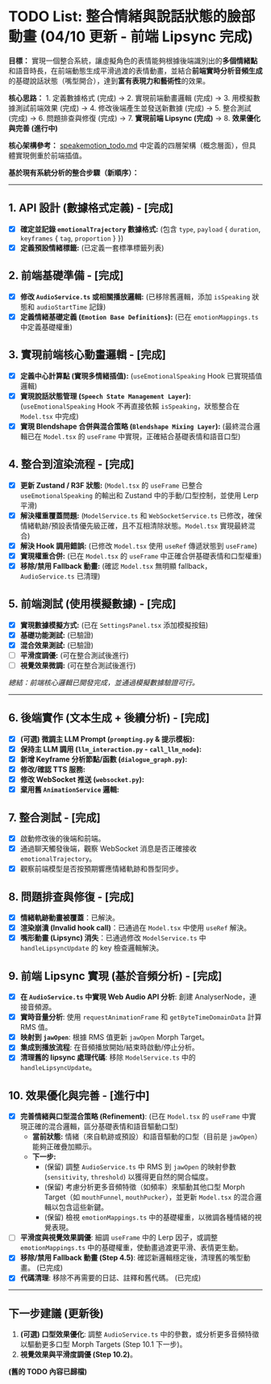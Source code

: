 # TODO List: 整合情緒與說話狀態的臉部動畫 (04/10 更新 - 前端 Lipsync 完成)

**目標：** 實現一個整合系統，讓虛擬角色的表情能夠根據後端識別出的**多個情緒點**和語音時長，在前端動態生成平滑過渡的表情動畫，並結合**前端實時分析音頻生成**的基礎說話狀態（嘴型開合），達到**富有表現力和藝術性**的效果。

**核心思路：** 1. 定義數據格式 (完成) -> 2. 實現前端動畫邏輯 (完成) -> 3. 用模擬數據測試前端效果 (完成) -> 4. 修改後端產生並發送新數據 (完成) -> 5. 整合測試 (完成) -> 6. 問題排查與修復 (完成) -> 7. **實現前端 Lipsync (完成)** -> 8. **效果優化與完善 (進行中)**

**核心架構參考：** [speakemotion_todo.md](./speakemotion_todo.md) 中定義的四層架構（概念層面），但具體實現側重於前端插值。

**基於現有系統分析的整合步驟（新順序）：**

---

## 1. API 設計 (數據格式定義) - [完成]

*   [x] **確定並記錄 `emotionalTrajectory` 數據格式:** (包含 `type`, `payload` { `duration`, `keyframes` { `tag`, `proportion` } })
*   [x] **定義預設情緒標籤:** (已定義一套標準標籤列表)

## 2. 前端基礎準備 - [完成]

*   [x] **修改 `AudioService.ts` 或相關播放邏輯:** (已移除舊邏輯，添加 `isSpeaking` 狀態和 `audioStartTime` 記錄)
*   [x] **定義情緒基礎定義 (`Emotion Base Definitions`):** (已在 `emotionMappings.ts` 中定義基礎權重)

## 3. 實現前端核心動畫邏輯 - [完成]

*   [x] **定義中心計算點 (實現多情緒插值):** (`useEmotionalSpeaking` Hook 已實現插值邏輯)
*   [x] **實現說話狀態管理 (`Speech State Management Layer`):** (`useEmotionalSpeaking` Hook 不再直接依賴 `isSpeaking`，狀態整合在 `Model.tsx` 中完成)
*   [x] **實現 Blendshape 合併與混合策略 (`Blendshape Mixing Layer`):** (最終混合邏輯已在 `Model.tsx` 的 `useFrame` 中實現，正確結合基礎表情和語音口型)

## 4. 整合到渲染流程 - [完成]

*   [x] **更新 Zustand / R3F 狀態:** (`Model.tsx` 的 `useFrame` 已整合 `useEmotionalSpeaking` 的輸出和 Zustand 中的手動/口型控制，並使用 Lerp 平滑)
*   [x] **解決權重覆蓋問題:** (`ModelService.ts` 和 `WebSocketService.ts` 已修改，確保情緒軌跡/預設表情優先級正確，且不互相清除狀態。`Model.tsx` 實現最終混合)
*   [x] **解決 Hook 調用錯誤:** (已修改 `Model.tsx` 使用 `useRef` 傳遞狀態到 `useFrame`)
*   [x] **實現權重合併:** (已在 `Model.tsx` 的 `useFrame` 中正確合併基礎表情和口型權重)
*   [x] **移除/禁用 Fallback 動畫:** (確認 `Model.tsx` 無明顯 fallback，`AudioService.ts` 已清理)

## 5. 前端測試 (使用模擬數據) - [完成]

*   [x] **實現數據模擬方式:** (已在 `SettingsPanel.tsx` 添加模擬按鈕)
*   [x] **基礎功能測試:** (已驗證)
*   [x] **混合效果測試:** (已驗證)
*   [ ] **平滑度調優:** (可在整合測試後進行)
*   [ ] **視覺效果微調:** (可在整合測試後進行)

*總結：前端核心邏輯已開發完成，並通過模擬數據驗證可行。*

---

## 6. 後端實作 (文本生成 + 後續分析) - [完成]

*   [x] **(可選) 微調主 LLM Prompt (`prompting.py` & 提示模板):**
*   [x] **保持主 LLM 調用 (`llm_interaction.py` - `call_llm_node`):**
*   [x] **新增 Keyframe 分析節點/函數 (`dialogue_graph.py`):**
*   [x] **修改/確認 TTS 服務:**
*   [x] **修改 WebSocket 推送 (`websocket.py`):**
*   [x] **棄用舊 `AnimationService` 邏輯:**

## 7. 整合測試 - [完成]

*   [x] 啟動修改後的後端和前端。
*   [x] 通過聊天觸發後端，觀察 WebSocket 消息是否正確接收 `emotionalTrajectory`。
*   [x] 觀察前端模型是否按預期響應情緒軌跡和唇型同步。

## 8. 問題排查與修復 - [完成]

*   [x] **情緒軌跡動畫被覆蓋**：已解決。
*   [x] **渲染崩潰 (Invalid hook call)**：已通過在 `Model.tsx` 中使用 `useRef` 解決。
*   [x] **嘴形動畫 (Lipsync) 消失**：已通過修改 `ModelService.ts` 中 `handleLipsyncUpdate` 的 key 檢查邏輯解決。

## 9. 前端 Lipsync 實現 (基於音頻分析) - [完成]

*   [x] **在 `AudioService.ts` 中實現 Web Audio API 分析**: 創建 AnalyserNode，連接音頻源。
*   [x] **實時音量分析**: 使用 `requestAnimationFrame` 和 `getByteTimeDomainData` 計算 RMS 值。
*   [x] **映射到 `jawOpen`**: 根據 RMS 值更新 `jawOpen` Morph Target。
*   [x] **集成到播放流程**: 在音頻播放開始/結束時啟動/停止分析。
*   [x] **清理舊的 lipsync 處理代碼**: 移除 `ModelService.ts` 中的 `handleLipsyncUpdate`。

## 10. 效果優化與完善 - [進行中]

*   [x] **完善情緒與口型混合策略 (Refinement)**: (已在 `Model.tsx` 的 `useFrame` 中實現正確的混合邏輯，區分基礎表情和語音驅動口型)
    *   **當前狀態:** 情緒（來自軌跡或預設）和語音驅動的口型（目前是 `jawOpen`）能夠正確疊加顯示。
    *   **下一步:**
        *   (保留) 調整 `AudioService.ts` 中 RMS 到 `jawOpen` 的映射參數 (`sensitivity`, `threshold`) 以獲得更自然的開合幅度。
        *   (保留) 考慮分析更多音頻特徵（如頻率）來驅動其他口型 Morph Target（如 `mouthFunnel`, `mouthPucker`），並更新 `Model.tsx` 的混合邏輯以包含這些新鍵。
        *   (保留) 檢視 `emotionMappings.ts` 中的基礎權重，以微調各種情緒的視覺表現。
*   [ ] **平滑度與視覺效果調優**: 細調 `useFrame` 中的 Lerp 因子，或調整 `emotionMappings.ts` 中的基礎權重，使動畫過渡更平滑、表情更生動。
*   [x] **移除/禁用 Fallback 動畫 (Step 4.5)**: 確認新邏輯穩定後，清理舊的嘴型動畫。 (已完成)
*   [x] **代碼清理**: 移除不再需要的日誌、註釋和舊代碼。 (已完成)

---

## 下一步建議 (更新後)

1.  **(可選) 口型效果優化**: 調整 `AudioService.ts` 中的參數，或分析更多音頻特徵以驅動更多口型 Morph Targets (Step 10.1 下一步)。
2.  **視覺效果與平滑度調優 (Step 10.2)**。

**(舊的 TODO 內容已歸檔)** 